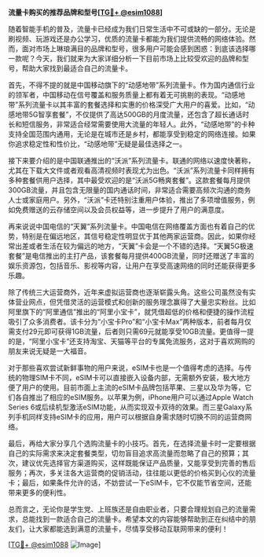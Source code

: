 **流量卡购买的推荐品牌和型号[[TG💪+ @esim1088](https://t.me/s/esim1088)]**

随着智能手机的普及，流量卡已经成为我们日常生活中不可或缺的一部分。无论是刷视频、玩游戏还是办公学习，优质的流量卡都能为我们提供流畅的网络体验。然而，面对市场上琳琅满目的品牌和型号，很多用户可能会感到困惑：到底该选择哪一款呢？今天，我们就来为大家详细分析一下目前市场上比较受欢迎的品牌和型号，帮助大家找到最适合自己的流量卡。

首先，不得不提的就是中国移动旗下的“动感地带”系列流量卡。作为国内通信行业的领军者，中国移动在信号覆盖和服务质量上都有着无可挑剔的表现。“动感地带”系列流量卡以其丰富的套餐选择和实惠的价格深受广大用户的喜爱。比如，“动感地带5G智享套餐”，不仅提供了高达500GB的月度流量，还包含了超长通话时长和短信服务，非常适合经常需要使用大流量的年轻人。此外，“动感地带”的卡种支持全国范围内通用，无论是在城市还是乡村，都能享受到稳定的网络连接。如果你追求稳定性和性价比，“动感地带”无疑是最佳选择之一。

接下来要介绍的是中国联通推出的“沃派”系列流量卡。联通的网络以速度快著称，尤其在下载大文件或者观看高清视频时表现尤为出色。“沃派”系列流量卡同样拥有多种套餐供用户选择，其中最受欢迎的是“沃派5G畅爽套餐”。这款套餐每月提供300GB流量，并且包含无限量的国内通话时间，非常适合需要高频次沟通的商务人士或家庭用户。另外，“沃派”卡还特别注重用户体验，推出了多项增值服务，例如免费赠送的云存储空间以及会员权益等，进一步提升了用户的满意度。

再来说说中国电信的“天翼”系列流量卡。中国电信在网络覆盖方面也有着自己的优势，特别是在偏远地区，其信号稳定性明显优于其他两家运营商。因此，如果你经常出差或者生活在较为偏远的地方，“天翼”卡会是一个不错的选择。“天翼5G极速套餐”是电信推出的主打产品，该套餐每月提供400GB流量，同时还赠送了丰富的娱乐资源包，包括音乐、影视等内容，让用户在享受高速网络的同时还能获得更多乐趣。

除了传统三大运营商外，近年来虚拟运营商也逐渐崭露头角。这些公司虽然没有实体营业网点，但凭借灵活的运营模式和创新的服务理念赢得了大量忠实粉丝。比如阿里旗下的“阿里通信”推出的“阿里小宝卡”，就凭借超低的价格和便捷的操作流程吸引了众多消费者。该卡分为“小宝卡Pro”和“小宝卡Max”两种版本，前者每月仅需支付29元即可获得1GB流量，后者则只需69元就能享受10GB流量。更值得一提的是，“阿里小宝卡”还支持淘宝、天猫等平台的专属免流服务，这对于喜欢网购的朋友来说无疑是一大福音。

对于那些喜欢尝试新鲜事物的用户来说，eSIM卡也是一个值得考虑的选择。与传统的物理SIM卡不同，eSIM卡可以直接嵌入设备内部，无需额外安装，极大地方便了用户的使用。目前市面上主流的eSIM卡品牌包括苹果、三星以及华为等，它们各自推出了相应的eSIM服务。以苹果为例，iPhone用户可以通过Apple Watch Series 6或后续机型激活eSIM功能，从而实现双卡双待的效果。而三星Galaxy系列手机同样支持eSIM卡的应用，用户可以根据自身需求随时切换不同的运营商网络。

最后，再给大家分享几个选购流量卡的小技巧。首先，在选择流量卡时一定要根据自己的实际需求来决定套餐类型，切勿盲目追求高流量而忽略了自己的预算；其次，建议优先选择官方渠道购买，这样既能保证产品质量，又能享受到完善的售后服务；再次，多关注各大运营商的促销活动，往往能以更低的价格买到心仪的流量卡；最后，如果条件允许的话，不妨尝试一下eSIM卡，它不仅能节省空间，还能带来更多的便利性。

总而言之，无论你是学生党、上班族还是自由职业者，只要合理规划自己的流量需求，总能找到一款适合自己的流量卡。希望本文的内容能够帮助到正在纠结中的朋友们，让大家都能选到满意的流量卡，尽情享受移动互联网带来的便利！

[[TG💪+ @esim1088](https://t.me/s/esim1088) ![Image](https://i.postimg.cc/4NQfJmqS/Snipaste-2025-05-13-00-14-12.png)]